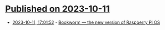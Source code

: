 # [Published on 2023-10-11](index.md)

* [2023-10-11, 17:01:52](https://lobste.rs/s/eonfrp/bookworm_new_version_raspberry_pi_os) - [Bookworm — the new version of Raspberry Pi OS](https://www.raspberrypi.com/news/bookworm-the-new-version-of-raspberry-pi-os/)
